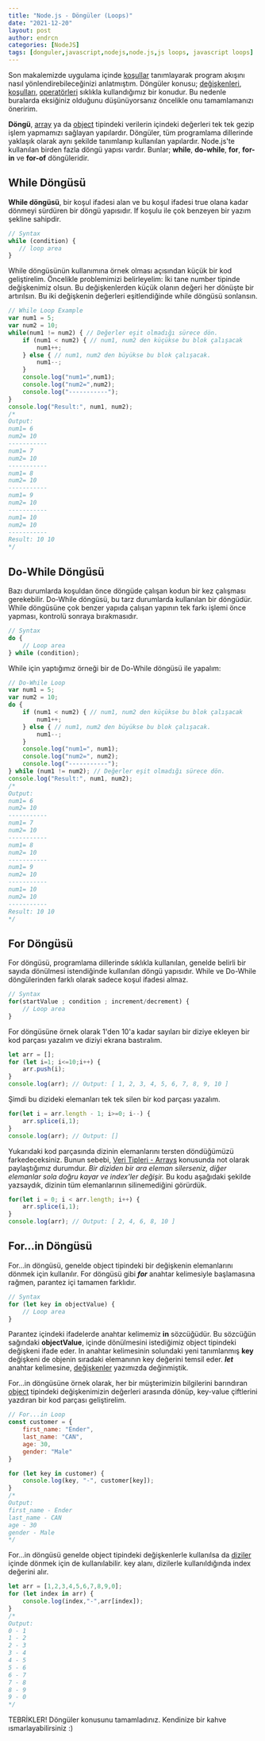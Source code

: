 ```yaml
---
title: "Node.js - Döngüler (Loops)"
date: "2021-12-20"
layout: post
author: endrcn
categories: [NodeJS]
tags: [donguler,javascript,nodejs,node.js,js loops, javascript loops]
---
```


Son makalemizde uygulama içinde [koşullar](https://endrcn.dev/nodejs-conditions/) tanımlayarak program akışını nasıl yönlendirebileceğinizi anlatmıştım. Döngüler konusu; [değişkenleri](https://endrcn.dev/nodejs-variables/), [koşulları](https://endrcn.dev/nodejs-conditions/), [operatörleri](https://endrcn.dev/nodejs-operators/) sıklıkla kullandığımız bir konudur. Bu nedenle buralarda eksiğiniz olduğunu düşünüyorsanız öncelikle onu tamamlamanızı öneririm.

**Döngü**, [array](https://endrcn.dev/nodejs-data-types/#Arrays) ya da [object](https://endrcn.dev/nodejs-data-types/#Objects) tipindeki verilerin içindeki değerleri tek tek gezip işlem yapmamızı sağlayan yapılardır. Döngüler, tüm programlama dillerinde yaklaşık olarak aynı şekilde tanımlanıp kullanılan yapılardır. Node.js'te kullanılan birden fazla döngü yapısı vardır. Bunlar; **while**, **do-while**, **for**, **for-in** ve **for-of** döngüleridir.

## While Döngüsü

**While döngüsü**, bir koşul ifadesi alan ve bu koşul ifadesi true olana kadar dönmeyi sürdüren bir döngü yapısıdır. If koşulu ile çok benzeyen bir yazım şekline sahipdir.

```javascript
// Syntax
while (condition) {
   // loop area
}
```

While döngüsünün kullanımına örnek olması açısından küçük bir kod geliştirelim. Öncelikle problemimizi belirleyelim: İki tane number tipinde değişkenimiz olsun. Bu değişkenlerden küçük olanın değeri her dönüşte bir artırılsın. Bu iki değişkenin değerleri eşitlendiğinde while döngüsü sonlansın.

```javascript
// While Loop Example
var num1 = 5;
var num2 = 10;
while(num1 != num2) { // Değerler eşit olmadığı sürece dön.
    if (num1 < num2) { // num1, num2 den küçükse bu blok çalışacak
        num1++;
    } else { // num1, num2 den büyükse bu blok çalışacak.
        num1--;
    }
    console.log("num1=",num1);
    console.log("num2=",num2);
    console.log("-----------");
}
console.log("Result:", num1, num2);
/*
Output:
num1= 6
num2= 10
-----------
num1= 7
num2= 10
-----------
num1= 8
num2= 10
-----------
num1= 9
num2= 10
-----------
num1= 10
num2= 10
-----------
Result: 10 10
*/
```

## Do-While Döngüsü

Bazı durumlarda koşuldan önce döngüde çalışan kodun bir kez çalışması gerekebilir. Do-While döngüsü, bu tarz durumlarda kullanılan bir döngüdür. While döngüsüne çok benzer yapıda çalışan yapının tek farkı işlemi önce yapması, kontrolü sonraya bırakmasıdır.

```javascript
// Syntax
do {
    // Loop area
} while (condition);
```

While için yaptığımız örneği bir de Do-While döngüsü ile yapalım:

```javascript
// Do-While Loop
var num1 = 5;
var num2 = 10;
do {
    if (num1 < num2) { // num1, num2 den küçükse bu blok çalışacak
        num1++;
    } else { // num1, num2 den büyükse bu blok çalışacak.
        num1--;
    }
    console.log("num1=", num1);
    console.log("num2=", num2);
    console.log("-----------");
} while (num1 != num2); // Değerler eşit olmadığı sürece dön.
console.log("Result:", num1, num2);
/*
Output:
num1= 6
num2= 10
-----------
num1= 7
num2= 10
-----------
num1= 8
num2= 10
-----------
num1= 9
num2= 10
-----------
num1= 10
num2= 10
-----------
Result: 10 10
*/
```

## For Döngüsü

For döngüsü, programlama dillerinde sıklıkla kullanılan, genelde belirli bir sayıda dönülmesi istendiğinde kullanılan döngü yapısıdır. While ve Do-While döngülerinden farklı olarak sadece koşul ifadesi almaz.

```javascript
// Syntax
for(startValue ; condition ; increment/decrement) {
    // Loop area
}
```

For döngüsüne örnek olarak 1'den 10'a kadar sayıları bir diziye ekleyen bir kod parçası yazalım ve diziyi ekrana bastıralım.

```javascript
let arr = [];
for (let i=1; i<=10;i++) {
    arr.push(i);
}
console.log(arr); // Output: [ 1, 2, 3, 4, 5, 6, 7, 8, 9, 10 ]
```

Şimdi bu dizideki elemanları tek tek silen bir kod parçası yazalım.

```javascript
for(let i = arr.length - 1; i>=0; i--) {
    arr.splice(i,1);
}
console.log(arr); // Output: []
```

Yukarıdaki kod parçasında dizinin elemanlarını tersten döndüğümüzü farkedeceksiniz. Bunun sebebi, [Veri Tipleri - Arrays](https://endrcn.dev/nodejs-data-types/#Arrays) konusunda not olarak paylaştığımız durumdur. _Bir diziden bir ara eleman silerseniz, diğer elemanlar sola doğru kayar ve index'ler değişir._ Bu kodu aşağıdaki şekilde yazsaydık, dizinin tüm elemanlarının silinemediğini görürdük.

```javascript
for(let i = 0; i < arr.length; i++) {
    arr.splice(i,1);
}
console.log(arr); // Output: [ 2, 4, 6, 8, 10 ]
```

## For...in Döngüsü

For...in döngüsü, genelde object tipindeki bir değişkenin elemanlarını dönmek için kullanılır. For döngüsü gibi **_for_** anahtar kelimesiyle başlamasına rağmen, parantez içi tamamen farklıdır.

```javascript
// Syntax
for (let key in objectValue) {
    // Loop area
}
```

Parantez içindeki ifadelerde anahtar kelimemiz **in** sözcüğüdür. Bu sözcüğün sağındaki **objectValue**, içinde dönülmesini istediğimiz object tipindeki değişkeni ifade eder. In anahtar kelimesinin solundaki yeni tanımlanmış **key** değişkeni de objenin sıradaki elemanının key değerini temsil eder. **_let_** anahtar kelimesine, [değişkenler](https://endrcn.dev/nodejs-variables/) yazımızda değinmiştik.

For...in döngüsüne örnek olarak, her bir müşterimizin bilgilerini barındıran [object](https://endrcn.dev/nodejs-data-types/#Objects) tipindeki değişkenimizin değerleri arasında dönüp, key-value çiftlerini yazdıran bir kod parçası geliştirelim.

```javascript
// For...in Loop
const customer = {
    first_name: "Ender",
    last_name: "CAN",
    age: 30,
    gender: "Male"
}

for (let key in customer) {
    console.log(key, "-", customer[key]);
}
/*
Output:
first_name - Ender
last_name - CAN
age - 30
gender - Male
*/
```

For...in döngüsü genelde object tipindeki değişkenlerle kullanılsa da [diziler](https://endrcn.dev/nodejs-data-types/#Arrays) içinde dönmek için de kullanılabilir. key alanı, dizilerle kullanıldığında index değerini alır.

```javascript
let arr = [1,2,3,4,5,6,7,8,9,0];
for (let index in arr) {
    console.log(index,"-",arr[index]);
}
/*
Output:
0 - 1
1 - 2
2 - 3
3 - 4
4 - 5
5 - 6
6 - 7
7 - 8
8 - 9
9 - 0
*/
```

TEBRİKLER! Döngüler konusunu tamamladınız. Kendinize bir kahve ısmarlayabilirsiniz :)
